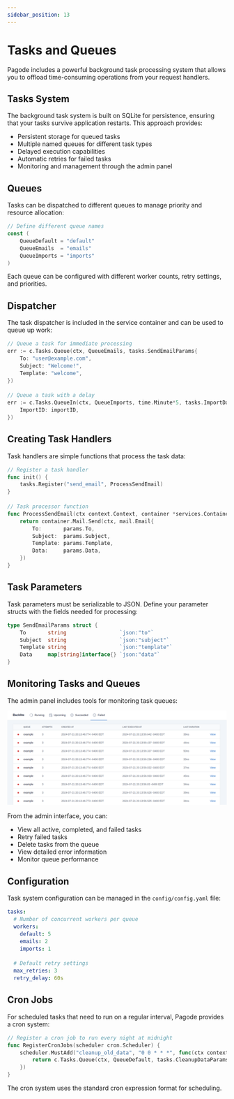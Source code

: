 ```yaml
---
sidebar_position: 13
---
```


# Tasks and Queues

Pagode includes a powerful background task processing system that allows you to offload time-consuming operations from your request handlers.

## Tasks System

The background task system is built on SQLite for persistence, ensuring that your tasks survive application restarts. This approach provides:

- Persistent storage for queued tasks
- Multiple named queues for different task types
- Delayed execution capabilities
- Automatic retries for failed tasks
- Monitoring and management through the admin panel

## Queues

Tasks can be dispatched to different queues to manage priority and resource allocation:

```go
// Define different queue names
const (
    QueueDefault = "default"
    QueueEmails  = "emails"
    QueueImports = "imports"
)
```

Each queue can be configured with different worker counts, retry settings, and priorities.

## Dispatcher

The task dispatcher is included in the service container and can be used to queue up work:

```go
// Queue a task for immediate processing
err := c.Tasks.Queue(ctx, QueueEmails, tasks.SendEmailParams{
    To: "user@example.com",
    Subject: "Welcome!",
    Template: "welcome",
})

// Queue a task with a delay
err := c.Tasks.QueueIn(ctx, QueueImports, time.Minute*5, tasks.ImportDataParams{
    ImportID: importID,
})
```

## Creating Task Handlers

Task handlers are simple functions that process the task data:

```go
// Register a task handler
func init() {
    tasks.Register("send_email", ProcessSendEmail)
}

// Task processor function
func ProcessSendEmail(ctx context.Context, container *services.Container, params tasks.SendEmailParams) error {
    return container.Mail.Send(ctx, mail.Email{
        To:       params.To,
        Subject:  params.Subject,
        Template: params.Template,
        Data:     params.Data,
    })
}
```

## Task Parameters

Task parameters must be serializable to JSON. Define your parameter structs with the fields needed for processing:

```go
type SendEmailParams struct {
    To       string                 `json:"to"`
    Subject  string                 `json:"subject"`
    Template string                 `json:"template"`
    Data     map[string]interface{} `json:"data"`
}
```

## Monitoring Tasks and Queues

The admin panel includes tools for monitoring task queues:

![Manage task queues](https://raw.githubusercontent.com/mikestefanello/readmeimages/main/backlite/failed.png)

From the admin interface, you can:

- View all active, completed, and failed tasks
- Retry failed tasks
- Delete tasks from the queue
- View detailed error information
- Monitor queue performance

## Configuration

Task system configuration can be managed in the `config/config.yaml` file:

```yaml
tasks:
  # Number of concurrent workers per queue
  workers:
    default: 5
    emails: 2
    imports: 1
  
  # Default retry settings
  max_retries: 3
  retry_delay: 60s
```

## Cron Jobs

For scheduled tasks that need to run on a regular interval, Pagode provides a cron system:

```go
// Register a cron job to run every night at midnight
func RegisterCronJobs(scheduler cron.Scheduler) {
    scheduler.MustAdd("cleanup_old_data", "0 0 * * *", func(ctx context.Context, c *services.Container) error {
        return c.Tasks.Queue(ctx, QueueDefault, tasks.CleanupDataParams{})
    })
}
```

The cron system uses the standard cron expression format for scheduling.
